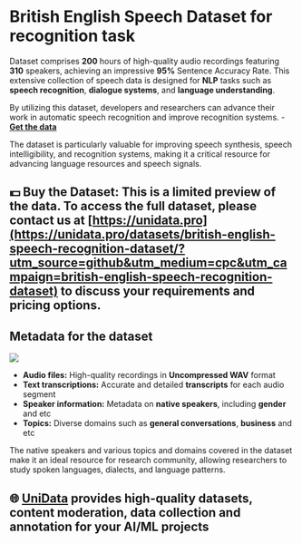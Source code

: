 # British English Speech Dataset for recognition task
Dataset comprises **200** hours of high-quality audio recordings featuring **310** speakers, achieving an impressive **95%** Sentence Accuracy Rate. This extensive collection of speech data is designed for **NLP** tasks such as **speech recognition**, **dialogue systems**, and **language understanding**.

By utilizing this dataset, developers and researchers can advance their work in automatic speech recognition and improve recognition systems.  - **[Get the data](https://unidata.pro/datasets/british-english-speech-recognition-dataset/?utm_source=github&utm_medium=cpc&utm_campaign=british-english-speech-recognition-dataset)**

The dataset is particularly valuable for improving speech synthesis, speech intelligibility, and recognition systems, making it a critical resource for advancing language resources and speech signals.

## 💵 Buy the Dataset: This is a limited preview of the data. To access the full dataset, please contact us at [https://unidata.pro](https://unidata.pro/datasets/british-english-speech-recognition-dataset/?utm_source=github&utm_medium=cpc&utm_campaign=british-english-speech-recognition-dataset) to discuss your requirements and pricing options.

## Metadata for the dataset
![](https://www.googleapis.com/download/storage/v1/b/kaggle-user-content/o/inbox%2F22059654%2Fb7af35fb0b3dabe083683bebd27fc5e5%2Fweweewew.PNG?generation=1739885543448162&alt=media)

- **Audio files:** High-quality recordings in **Uncompressed WAV** format
- **Text transcriptions:** Accurate and detailed **transcripts** for each audio segment
- **Speaker information:** Metadata on **native speakers**, including **gender** and etc
- **Topics:** Diverse domains such as **general conversations**, **business** and etc

The native speakers and various topics and domains covered in the dataset make it an ideal resource for research community, allowing researchers to study spoken languages, dialects, and language patterns.

## 🌐 [UniData](https://unidata.pro/datasets/british-english-speech-recognition-dataset/?utm_source=github&utm_medium=cpc&utm_campaign=british-english-speech-recognition-dataset) provides high-quality datasets, content moderation, data collection and annotation for your AI/ML projects 
